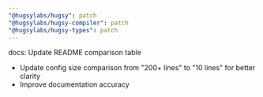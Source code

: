 ```yaml
---
"@hugsylabs/hugsy": patch
"@hugsylabs/hugsy-compiler": patch
"@hugsylabs/hugsy-types": patch
---
```


docs: Update README comparison table

- Update config size comparison from "200+ lines" to "10 lines" for better clarity
- Improve documentation accuracy